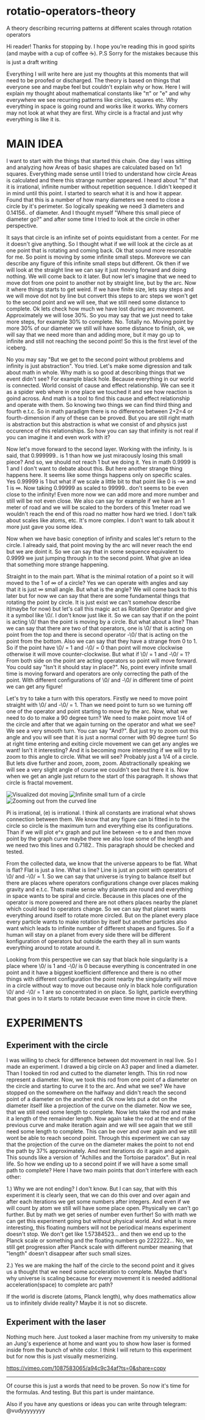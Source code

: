 # rotatio-operators-theory
A theory describing recurring patterns at different scales through rotation operators

Hi reader! Thanks for stopping by. I hope you’re reading this in good spirits (and maybe with a cup of coffee ☕). P.S Sorry for the mistakes because this is just a draft writing

Everything I will write here are just my thoughts at this moments that will need to be proofed or discharged. The theory is based on things that everyone see and maybe feel but couldn't explain why or how. Here I will explain my thought about mathematical constants like "π" or "e" and why everywhere we see recurring patterns like circles, squares etc. Why everything in space is going round and works like it works. Why corners may not look at what they are first. Why circle is a fractal and just why everything is like it is.

# MAIN IDEA
I want to start with the things that started this chain. One day I was sitting and analyzing how Areas of basic shapes are calculated based on 1x1 squares. Everything made sense until I tried to understand how circle Areas is calculated and there this strange number appeared. I heard about "π" that it is irrational, infinite number without repetition sequence. I didn't keeped it in mind until this point. I started to search what it is and how it appear. Found that this is a number of how many diameters we need to close a circle by it's perimeter. So logically speaking we need 3 diameters and 0.14156.. of diameter. And I thought myself "Where this small piece of diameter go?" and after some time I tried to look at the circle in other perspective.

It says that circle is an infinite set of points equidistant from a center. For me it doesn't give anything. So I thought what if we will look at the circle as at one point that is rotating and coming back. Ok that sound more resonable for me. So point is moving by some infinite small steps. Morevore we can describe any figure of this infinite small steps but different. Ok then if we will look at the straight line we can say it just moving forward and doing nothing. We will come back to it later. But now let's imagine that we need to move dot from one point to another not by straight line, but by the arc. Now it where things starts to get weird. If we have finite size, lets say steps and we will move dot not by line but convert this steps to arc steps we won't get to the second point and we will see, that we still need some distance to complete. Ok lets check how much we have lost during arc movement. Approximately we will lose 30%. So you may say that we just need to take more steps, for example 30% to complete. No. Totally no. Moving point by more 30% of our diameter we still will have some distance to finish, ok, we will say that we need more than and adding more, but it may go up to infinite and still not reaching the second point! So this is the first level of the iceberg.

No you may say "But we get to the second point without problems and infinity is just abstraction". You tried. Let's make some digression and talk about math in whole. Why math is so good at describing things that we event didn't see? For example black hole. Because everything in our world is connected. World consist of cause and effect relationship. We can see it as a spider web where in one place we touched it and see how reaction is goind across. And math is a tool to find this cause and effect relationship and operate with them. So knowing two things we can find third thing and fourth e.t.c. So in math paradigm there is no difference between 2+2=4 or fourth-dimension if any of these can be proved. But you are still right math is abstraction but this abstraction is what we consist of and physics just occurence of this relationships. So how you can say that infinity is not real if you can imagine it and even work with it?

Now let's move forward to the second layer. Working with the infinity. Is is said, that 0.999999.. is 1 than how we just miracously losing this small piece? And so, we should not reach 1 but we doing it. Yes in math 0.9999 is 1 and I don't want to debate about this. But here another strange thing happens here. It seems like some things happens only on specific scales. Yes 0.99999 is 1 but what if we scale a little bit to that point like 0 is -∞ and 1 is ∞. Now taking 0.99999 as scaled to 99999.. don't seems to be even close to the infinity! Even more now we can add more and more number and still will be not even close. We also can say for example if we have an 1 meter of road and we will be scaled to the borders of this 1meter road we wouldn't reach the end of this road no matter how hard we tried. I don't talk about scales like atoms, etc. It's more complex. I don't want to talk about it more just gave you some idea.

Now when we have basic coneption of infinity and scales let's return to the circle. I already said, that point moving by the arc will never reach the end but we are doint it. So we can say that in some sequence equivalent to 0.9999 we just jumping through in to the second point. What give an idea that something more strange happening.

Straight in to the main part. What is the minimal rotation of a point so it will moved to the 1 of ∞ of a circle? Yes we can operate with angles and say that it is just ∞ small angle. But what is the angle? We will come back to this later but for now we can say that there are some fundamental things that rotating the point by circle. It is just exist we can't somehow describe it(maybe for now) but let's call this magic act as Rotation Operator and give it a symbol like \0/. I don't know just like it. So we can say that if on the point is acting \0/ than the point is moving by a circle. But what about a line? Than we can say that there are two of that operators, one is \0/ that is acting on point from the top and there is second operator -\0/ that is acting on the point from the bottom. Also we can say that they have a strange from 0 to 1. So if the point have \0/ = 1 and -\0/ = 0 than point will move clockwise otherwise it will move counter-clockwise. But what if \0/ = 1 and -\0/ = 1? From both side on the point are acting operators so point will move forward. You could say "Isn't it should stay in place?". No, point every infinite small time is moving forward and operators are only correcting the path of the point. With different configurations of \0/ and -\0/ in different time of point we can get any figure!

Let's try to take a turn with this operators. Firstly we need to move point straight with \0/ and -\0/ = 1. Than we need point to turn so we turning off one of the operator and point starting to move by the arc. Now, what we need to do to make a 90 degree turn? We need to make point move 1/4 of the circle and after that we again turning on the operator and what we see? We see a very smooth turn. You can say "And?". But just try to zoom out this angle and you will see that it is just a normal corner with 90 degree turn! So at right time entering and exiting circle movement we can get any angles we want! Isn't it interesting? And it is becoming more interesting if we will try to zoom to this angle to circle. What we will see? Probably just a 1/4 of a circle. But lets dive further and zoom, zoom, zoom. Abstractionally speaking we will see a very slight angle of course we couldn't see but there it is. Now when we get an angle just return to the start of this paragraph. It shows that circle is fractal movement.

![Visualized dot moving](images/01.gif)
![Infinite small turn of a circle](images/02.gif)
![Zooming out from the curved line](images/03.gif)

Pi is irrational, (e) is irrational. I think all constants are irrational what shows connection between them. We know that any figure can bi fitted in to the circle so circle is the maximum turn and everything else its configurations. Than if we will plot e^x graph and put line between -e to e and then move point by the graph curve maybe there we also lose some of the length and we need two this lines and 0.7182.. This paragraph should be checked and tested.

From the collected data, we know that the universe appears to be flat. What is flat? Flat is just a line. What is line? Line is just an point with operators of \0/ and -\0/ = 1. So we can say that universe is trying to balance itself but there are places where operators configurations change over places making gravity and e.t.c. Thats make sense why planets are round and everything in space wants to be spiral and circle. Because in this places one of the operator is more powered and there are not others places nearby the planet which could lead to operators change. So we can say that planet wants everything around itself to rotate more circled. But on the planet every place every particle wants to make rotation by itself but another particles also want which leads to infinite number of different shapes and figures. So if a human will stay on a planet from every side there will be different konfiguration of operators but outside the earth they all in sum wants everything around to rotate around it.

Looking from this perspective we can say that black hole singularity is a place where \0/ is 1 and -\0/ is 0 because everything is concentrated in one point and it have a biggest koefficient difference and there is no other things with different configuration the point nearby the singularity will move in a circle without way to move out because only in black hole configuration \0/ and -\0/ = 1 are so concentrated in on place. So light, particle everything that goes in to it starts to rotate because even time move in circle there.

# EXPERIMENTS
## Experiment with the circle

I was willing to check for difference between dot movement in real live. So I made an experiment. I drawed a big circle on A3 paper and lined a diameter. Than I tooked tin rod and cutted to the diameter length. This tin rod now represent a diameter. Now, we took this rod from one point of a diameter on the circle and starting to curve it to the arc. And what we see? We have stopped on the somewhere on the halfway and didn't reach the second point of a diameter on the another end. Ok now lets put a dot on the diameter itself like a projection of the curve on the diameter. Now we see, that we still need some length to complete. Now lets take the rod and make it a length of the remainder length. Now again take the rod at the end of the previous curve and make iteration again and we will see again that we still need some length to complete. This can be over and over again and we still wont be able to reach second point. Through this experiment we can say that the projection of the curve on the diameter makes the point to not end the path by 37% approximately. And next iterations do it again and again. This sounds like a version of "Achilles and the Tortoise paradox". But in real life. So how we ending up to a second point if we will have a some small path to complete? Here I have two main points that don't interfere with each other:

1.) Why we are not ending? I don't know. But I can say, that with this experiment it is clearly seen, that we can do this over and over again and after each iterations we get some numbers after integers. And even if we will count by atom we still will have some place open. Physically we can't go further. But by math we get series of number even further! So with math we can get this experiment going but without physical world. And what is more interesting, this floating numbers will not be periodical means experiment doesn't stop. We don't get like 1.57384523... and then we end up to the Planck scale or something and the floating numbers go 2222222... No, we still get progression after Planck scale with different number meaning that "length" doesn't disappear after such small sizes.

2.) Yes we are making the half of the circle to the second point and it gives us a thought that we need some acceleration to complete. Maybe that's why universe is scaling because for every movement it is needed additional acceleration(space) to complete arc path? 

If the world is discrete (atoms, Planck length), why does mathematics allow us to infinitely divide reality? Maybe it is not so discrete.

## Experiment with the laser

Nothing much here. Just tooked a laser machine from my university to make an Jung's experience at home and want you to show how laser is formed inside from the bunch of white color. I think I will return to this experiment but for now this is just visually mesmerizing.

https://vimeo.com/1087583065/a94c9c34af?ts=0&share=copy

-------
Of course this is just a words that need to be proven. So now it's time for the formulas. And testing. But this part is under maintance.

Also if you have any questions or ideas you can write through telegram: @vudyyyyyyyy

